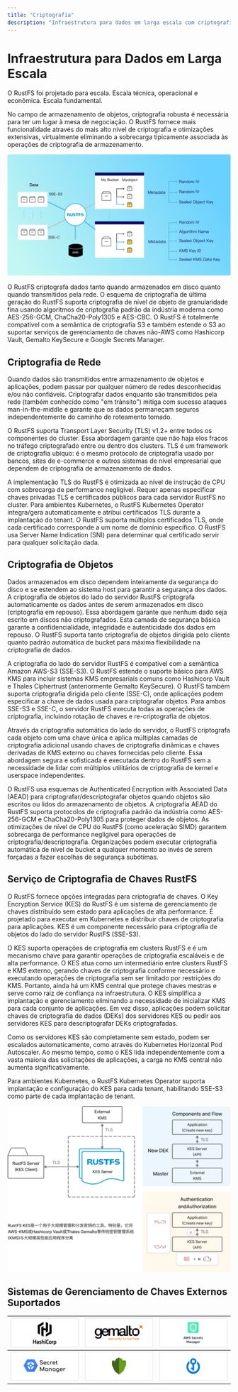 ```yaml
---
title: "Criptografia"
description: "Infraestrutura para dados em larga escala com criptografia robusta e otimizações extensivas do RustFS."
---
```


# Infraestrutura para Dados em Larga Escala

O RustFS foi projetado para escala. Escala técnica, operacional e econômica. Escala fundamental.

No campo de armazenamento de objetos, criptografia robusta é necessária para ter um lugar à mesa de negociação. O RustFS fornece mais funcionalidade através do mais alto nível de criptografia e otimizações extensivas, virtualmente eliminando a sobrecarga tipicamente associada às operações de criptografia de armazenamento.

![Arquitetura de Criptografia de Dados](images/s5-1.png)

O RustFS criptografa dados tanto quando armazenados em disco quanto quando transmitidos pela rede. O esquema de criptografia de última geração do RustFS suporta criptografia de nível de objeto de granularidade fina usando algoritmos de criptografia padrão da indústria moderna como AES-256-GCM, ChaCha20-Poly1305 e AES-CBC. O RustFS é totalmente compatível com a semântica de criptografia S3 e também estende o S3 ao suportar serviços de gerenciamento de chaves não-AWS como Hashicorp Vault, Gemalto KeySecure e Google Secrets Manager.

## Criptografia de Rede

Quando dados são transmitidos entre armazenamento de objetos e aplicações, podem passar por qualquer número de redes desconhecidas e/ou não confiáveis. Criptografar dados enquanto são transmitidos pela rede (também conhecido como "em trânsito") mitiga com sucesso ataques man-in-the-middle e garante que os dados permaneçam seguros independentemente do caminho de roteamento tomado.

O RustFS suporta Transport Layer Security (TLS) v1.2+ entre todos os componentes do cluster. Essa abordagem garante que não haja elos fracos no tráfego criptografado entre ou dentro dos clusters. TLS é um framework de criptografia ubíquo: é o mesmo protocolo de criptografia usado por bancos, sites de e-commerce e outros sistemas de nível empresarial que dependem de criptografia de armazenamento de dados.

A implementação TLS do RustFS é otimizada ao nível de instrução de CPU com sobrecarga de performance negligível. Requer apenas especificar chaves privadas TLS e certificados públicos para cada servidor RustFS no cluster. Para ambientes Kubernetes, o RustFS Kubernetes Operator integra/gera automaticamente e atribui certificados TLS durante a implantação do tenant. O RustFS suporta múltiplos certificados TLS, onde cada certificado corresponde a um nome de domínio específico. O RustFS usa Server Name Indication (SNI) para determinar qual certificado servir para qualquer solicitação dada.

## Criptografia de Objetos

Dados armazenados em disco dependem inteiramente da segurança do disco e se estendem ao sistema host para garantir a segurança dos dados. A criptografia de objetos do lado do servidor RustFS criptografa automaticamente os dados antes de serem armazenados em disco (criptografia em repouso). Essa abordagem garante que nenhum dado seja escrito em discos não criptografados. Esta camada de segurança básica garante a confidencialidade, integridade e autenticidade dos dados em repouso. O RustFS suporta tanto criptografia de objetos dirigida pelo cliente quanto padrão automática de bucket para máxima flexibilidade na criptografia de dados.

A criptografia do lado do servidor RustFS é compatível com a semântica Amazon AWS-S3 (SSE-S3). O RustFS estende o suporte básico para AWS KMS para incluir sistemas KMS empresariais comuns como Hashicorp Vault e Thales Ciphertrust (anteriormente Gemalto KeySecure). O RustFS também suporta criptografia dirigida pelo cliente (SSE-C), onde aplicações podem especificar a chave de dados usada para criptografar objetos. Para ambos SSE-S3 e SSE-C, o servidor RustFS executa todas as operações de criptografia, incluindo rotação de chaves e re-criptografia de objetos.

Através da criptografia automática do lado do servidor, o RustFS criptografa cada objeto com uma chave única e aplica múltiplas camadas de criptografia adicional usando chaves de criptografia dinâmicas e chaves derivadas de KMS externo ou chaves fornecidas pelo cliente. Essa abordagem segura e sofisticada é executada dentro do RustFS sem a necessidade de lidar com múltiplos utilitários de criptografia de kernel e userspace independentes.

O RustFS usa esquemas de Authenticated Encryption with Associated Data (AEAD) para criptografar/descriptografar objetos quando objetos são escritos ou lidos do armazenamento de objetos. A criptografia AEAD do RustFS suporta protocolos de criptografia padrão da indústria como AES-256-GCM e ChaCha20-Poly1305 para proteger dados de objetos. As otimizações de nível de CPU do RustFS (como aceleração SIMD) garantem sobrecarga de performance negligível para operações de criptografia/descriptografia. Organizações podem executar criptografia automática de nível de bucket a qualquer momento ao invés de serem forçadas a fazer escolhas de segurança subótimas.

## Serviço de Criptografia de Chaves RustFS

O RustFS fornece opções integradas para criptografia de chaves. O Key Encryption Service (KES) do RustFS é um sistema de gerenciamento de chaves distribuído sem estado para aplicações de alta performance. É projetado para executar em Kubernetes e distribuir chaves de criptografia para aplicações. KES é um componente necessário para criptografia de objetos do lado do servidor RustFS (SSE-S3).

O KES suporta operações de criptografia em clusters RustFS e é um mecanismo chave para garantir operações de criptografia escaláveis e de alta performance. O KES atua como um intermediário entre clusters RustFS e KMS externo, gerando chaves de criptografia conforme necessário e executando operações de criptografia sem ser limitado por restrições do KMS. Portanto, ainda há um KMS central que protege chaves mestras e serve como raiz de confiança na infraestrutura. O KES simplifica a implantação e gerenciamento eliminando a necessidade de inicializar KMS para cada conjunto de aplicações. Em vez disso, aplicações podem solicitar chaves de criptografia de dados (DEKs) dos servidores KES ou pedir aos servidores KES para descriptografar DEKs criptografadas.

Como os servidores KES são completamente sem estado, podem ser escalados automaticamente, como através do Kubernetes Horizontal Pod Autoscaler. Ao mesmo tempo, como o KES lida independentemente com a vasta maioria das solicitações de aplicações, a carga no KMS central não aumenta significativamente.

Para ambientes Kubernetes, o RustFS Kubernetes Operator suporta implantação e configuração do KES para cada tenant, habilitando SSE-S3 como parte de cada implantação de tenant.

![Arquitetura do Serviço de Criptografia de Chaves KES](images/s5-2.png)

## Sistemas de Gerenciamento de Chaves Externos Suportados

| ![AWS KMS](images/s5i-1.png) | ![HashiCorp Vault](images/s5i-2.png) | ![Google Secret Manager](images/s5i-3.png) |
|-------------------------------|----------------------------------------|-------------------------------------------|
| ![Azure Key Vault](images/s5i-4.png) | ![Thales CipherTrust](images/s5i-5.png) | ![Fortanix](images/s5i-6.png) |
